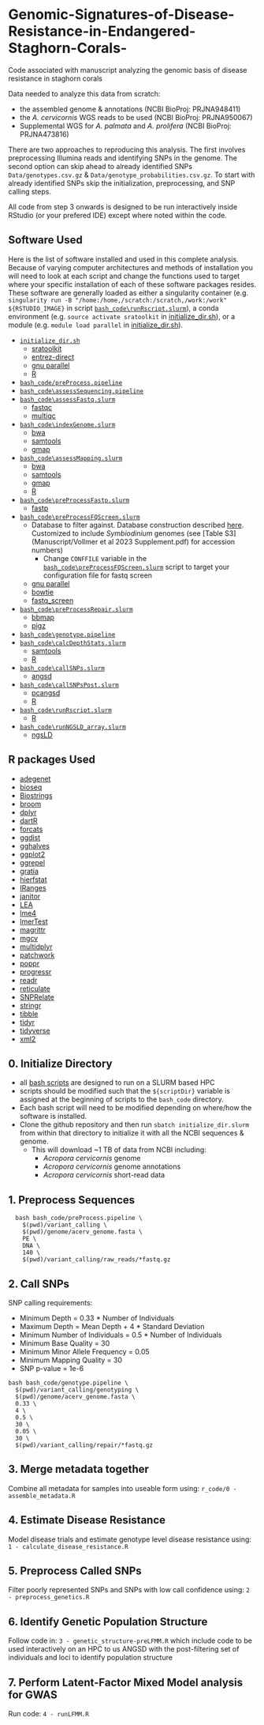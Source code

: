 # Genomic-Signatures-of-Disease-Resistance-in-Endangered-Staghorn-Corals-
Code associated with manuscript analyzing the genomic basis of disease resistance in staghorn corals

Data needed to analyze this data from scratch:
  - the assembled genome & annotations (NCBI BioProj: PRJNA948411)
  - the *A. cervicornis* WGS reads to be used (NCBI BioProj: PRJNA950067)
  - Supplemental WGS for *A. palmata* and *A. prolifera* (NCBI BioProj: PRJNA473816)

There are two approaches to reproducing this analysis. The first involves preprocessing Illumina reads and identifying SNPs in the genome. The second option can skip ahead to already identified SNPs `Data/genotypes.csv.gz` & `Data/genotype_probabilities.csv.gz`. To start with already identified SNPs skip the initialization, preprocessing, and SNP calling steps. 

All code from step 3 onwards is designed to be run interactively inside RStudio (or your prefered IDE) except where noted within the code.

## Software Used
Here is the list of software installed and used in this complete analysis. Because of varying computer architectures and methods of installation you will need to look at each script and change the functions used to target where your specific installation of each of these software packages resides. These software are generally loaded as either a singularity container (e.g. `singularity run -B "/home:/home,/scratch:/scratch,/work:/work" ${RSTUDIO_IMAGE}` in script [`bash_code\runRscript.slurm`](bash_code\runRscript.slurm)), a conda environment (e.g. `source activate sratoolkit` in [initialize_dir.sh](initialize_dir.sh)), or a module (e.g. `module load parallel` in [initialize_dir.sh](initialize_dir.sh)). 

- [`initialize_dir.sh`](initialize_dir.sh)
  - [sratoolkit](https://github.com/ncbi/sra-tools)
  - [entrez-direct](https://ftp.ncbi.nlm.nih.gov/entrez/entrezdirect/versions/21.6.20240308/README)
  - [gnu parallel](https://www.gnu.org/software/parallel/)
  - [R](https://cran.r-project.org/)
- [`bash_code/preProcess.pipeline`](bash_code/preProcess.pipeline)
- [`bash_code\assessSequencing.pipeline`](bash_code\assessSequencing.pipeline)
- [`bash_code\assessFastq.slurm`](bash_code\assessFastq.slurm)
  - [fastqc](https://www.bioinformatics.babraham.ac.uk/projects/fastqc/)
  - [multiqc](https://multiqc.info/)
- [`bash_code\indexGenome.slurm`](bash_code\indexGenome.slurm)
  - [bwa](https://github.com/lh3/bwa)
  - [samtools](http://www.htslib.org/)
  - [gmap](http://research-pub.gene.com/gmap/)
- [`bash_code\assessMapping.slurm`](bash_code\assessMapping.slurm)
  - [bwa](https://github.com/lh3/bwa)
  - [samtools](http://www.htslib.org/)
  - [gmap](http://research-pub.gene.com/gmap/)
  - [R](https://cran.r-project.org/)
- [`bash_code\preProcessFastp.slurm`](bash_code\preProcessFastp.slurm)
  - [fastp](https://github.com/OpenGene/fastp)
- [`bash_code\preProcessFQScreen.slurm`](bash_code\preProcessFQScreen.slurm)
  - Database to filter against. Database construction described [here](https://stevenwingett.github.io/FastQ-Screen/). Customized to include *Symbiodinium* genomes (see [Table S3](Manuscript/Vollmer et al 2023 Supplement.pdf) for accession numbers)
    - Change `CONFFILE` variable in the [`bash_code\preProcessFQScreen.slurm`](bash_code\preProcessFQScreen.slurm) script to target your configuration file for fastq screen
  - [gnu parallel](https://www.gnu.org/software/parallel/)
  - [bowtie](https://bowtie-bio.sourceforge.net/index.shtml)
  - [fastq_screen](https://www.bioinformatics.babraham.ac.uk/projects/fastq_screen/)
- [`bash_code\preProcessRepair.slurm`](bash_code\preProcessRepair.slurm)
  - [bbmap](https://jgi.doe.gov/data-and-tools/software-tools/bbtools/bb-tools-user-guide/bbmap-guide/)
  - [pigz](https://zlib.net/pigz/)
- [`bash_code\genotype.pipeline`](bash_code\genotype.pipeline)
- [`bash_code\calcDepthStats.slurm`](bash_code\calcDepthStats.slurm)
  - [samtools](http://www.htslib.org/)
  - [R](https://cran.r-project.org/)
- [`bash_code\callSNPs.slurm`](bash_code\callSNPs.slurm)
  - [angsd](https://www.popgen.dk/angsd/index.php/ANGSD)
- [`bash_code\callSNPsPost.slurm`](bash_code\callSNPsPost.slurm)
  - [pcangsd](http://www.popgen.dk/software/index.php/PCAngsd)
  - [R](https://cran.r-project.org/)
- [`bash_code\runRscript.slurm`](bash_code\runRscript.slurm)
  - [R](https://cran.r-project.org/)
- [`bash_code\runNGSLD_array.slurm`](bash_code\runNGSLD_array.slurm)
  - [ngsLD](https://github.com/fgvieira/ngsLD)

## R packages Used
- [adegenet](https://cran.r-project.org/web/packages/adegenet/index.html)
- [bioseq](https://cran.r-project.org/web/packages/bioseq/index.html)
- [Biostrings](https://bioconductor.org/packages/release/bioc/html/Biostrings.html)
- [broom](https://cran.r-project.org/web/packages/broom/index.html)
- [dplyr](https://cran.r-project.org/web/packages/dplyr/index.html)
- [dartR](https://cran.r-project.org/web/packages/dartR/index.html)
- [forcats](https://cran.r-project.org/web/packages/forcats/index.html)
- [ggdist](https://cran.r-project.org/web/packages/ggdist/index.html)
- [gghalves](https://cran.r-project.org/web/packages/gghalves/index.html)
- [ggplot2](https://cran.r-project.org/web/packages/ggplot2/index.html)
- [ggrepel](https://cran.r-project.org/web/packages/ggrepel/index.html)
- [gratia](https://cran.r-project.org/web/packages/gratia/index.html)
- [hierfstat](https://cran.r-project.org/web/packages/hierfstat/index.html)
- [IRanges](https://bioconductor.org/packages/release/bioc/html/IRanges.html)
- [janitor](https://cran.r-project.org/web/packages/janitor/index.html)
- [LEA](https://bioconductor.org/packages/release/bioc/html/LEA.html)
- [lme4](https://cran.r-project.org/web/packages/lme4/index.html)
- [lmerTest](https://cran.r-project.org/web/packages/lmerTest/index.html)
- [magrittr](https://cran.r-project.org/web/packages/magrittr/index.html)
- [mgcv](https://cran.r-project.org/web/packages/mgcv/index.html)
- [multidplyr](https://cran.r-project.org/web/packages/multidplyr/index.html)
- [patchwork](https://cran.r-project.org/web/packages/patchwork/index.html)
- [poppr](https://cran.r-project.org/web/packages/poppr/index.html)
- [progressr](https://cran.r-project.org/web/packages/progressr/index.html)
- [readr](https://cran.r-project.org/web/packages/readr/index.html)
- [reticulate](https://cran.r-project.org/web/packages/reticulate/index.html)
- [SNPRelate](https://www.bioconductor.org/packages/release/bioc/html/SNPRelate.html)
- [stringr](https://cran.r-project.org/web/packages/stringr/index.html)
- [tibble](https://cran.r-project.org/web/packages/tibble/index.html)
- [tidyr](https://cran.r-project.org/web/packages/tidyr/index.html)
- [tidyverse](https://cran.r-project.org/web/packages/tidyverse/index.html)
- [xml2](https://cran.r-project.org/web/packages/xml2/index.html)

## 0. Initialize Directory
- all [bash scripts](bash_code) are designed to run on a SLURM based HPC
- scripts should be modified such that the `${scriptDir}` variable is assigned at the beginning of scripts to the `bash_code` directory.
- Each bash script will need to be modified depending on where/how the software is installed. 
- Clone the github repository and then run `sbatch initialize_dir.slurm` from within that directory to initialize it with all the NCBI sequences & genome. 
  - This will download ~1 TB of data from NCBI including:
    - *Acropora cervicornis* genome 
    - *Acropora cervicornis* genome annotations 
    - *Acropora cervicornis* short-read data

## 1. Preprocess Sequences
  ```
    bash bash_code/preProcess.pipeline \
      $(pwd)/variant_calling \
      $(pwd)/genome/acerv_genome.fasta \
      PE \
      DNA \
      140 \
      $(pwd)/variant_calling/raw_reads/*fastq.gz
  ```

## 2. Call SNPs
SNP calling requirements:
  - Minimum Depth = 0.33 * Number of Individuals
  - Maximum Depth = Mean Depth + 4 * Standard Deviation
  - Minimum Number of Individuals = 0.5 * Number of Individuals
  - Minimum Base Quality = 30
  - Minimum Minor Allele Frequency = 0.05
  - Minimum Mapping Quality = 30
  - SNP p-value = 1e-6
  ```
  bash bash_code/genotype.pipeline \
    $(pwd)/variant_calling/genotyping \
    $(pwd)/genome/acerv_genome.fasta \
    0.33 \
    4 \
    0.5 \
    30 \
    0.05 \
    30 \
    $(pwd)/variant_calling/repair/*fastq.gz
  ```

## 3. Merge metadata together
Combine all metadata for samples into useable form using: `r_code/0 - assemble_metadata.R`

## 4. Estimate Disease Resistance
Model disease trials and estimate genotype level disease resistance using: `1 - calculate_disease_resistance.R`

## 5. Preprocess Called SNPs
Filter poorly represented SNPs and SNPs with low call confidence using: `2 - preprocess_genetics.R`

## 6. Identify Genetic Population Structure
Follow code in: `3 - genetic_structure-preLFMM.R` which include code to be used interactively on an HPC to us ANGSD with the post-filtering set of individuals and loci to identify population structure

## 7. Perform Latent-Factor Mixed Model analysis for GWAS
Run code: `4 - runLFMM.R`
